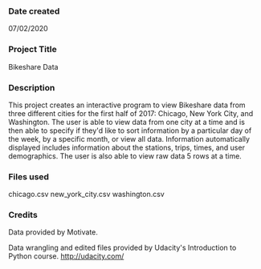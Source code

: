 ### Date created
07/02/2020

### Project Title
Bikeshare Data

### Description
This project creates an interactive program to view Bikeshare data from three different cities for the first half of 2017: Chicago, New York City, and Washington. The user is able to view data from one city at a time and is then able to specify if they'd like to sort information by a particular day of the week, by a specific month, or view all data. Information automatically displayed includes information about the stations, trips, times, and user demographics. The user is also able to view raw data 5 rows at a time.

### Files used
chicago.csv
new_york_city.csv
washington.csv

### Credits
Data provided by Motivate. 

Data wrangling and edited files provided by Udacity's Introduction to Python course. http://udacity.com/


